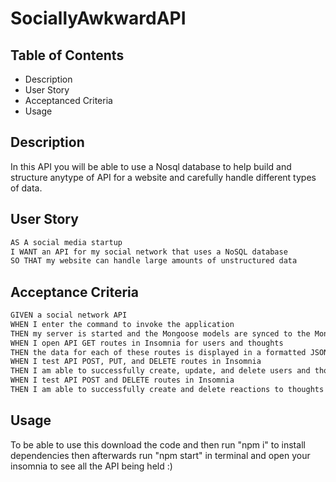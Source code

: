 # SociallyAwkwardAPI

## Table of Contents
- Description
- User Story
- Acceptanced Criteria
- Usage

## Description
In this API you will be able to use a Nosql database to help build and structure anytype of API for a website and carefully handle different types of data.

## User Story

```md
AS A social media startup
I WANT an API for my social network that uses a NoSQL database
SO THAT my website can handle large amounts of unstructured data
```

## Acceptance Criteria

```md
GIVEN a social network API
WHEN I enter the command to invoke the application
THEN my server is started and the Mongoose models are synced to the MongoDB database
WHEN I open API GET routes in Insomnia for users and thoughts
THEN the data for each of these routes is displayed in a formatted JSON
WHEN I test API POST, PUT, and DELETE routes in Insomnia
THEN I am able to successfully create, update, and delete users and thoughts in my database
WHEN I test API POST and DELETE routes in Insomnia
THEN I am able to successfully create and delete reactions to thoughts and add and remove friends to a user’s friend list
```

## Usage

To be able to use this download the code and then run "npm i" to install dependencies then afterwards run "npm start" in terminal and open your insomnia to see all the API being held :) 